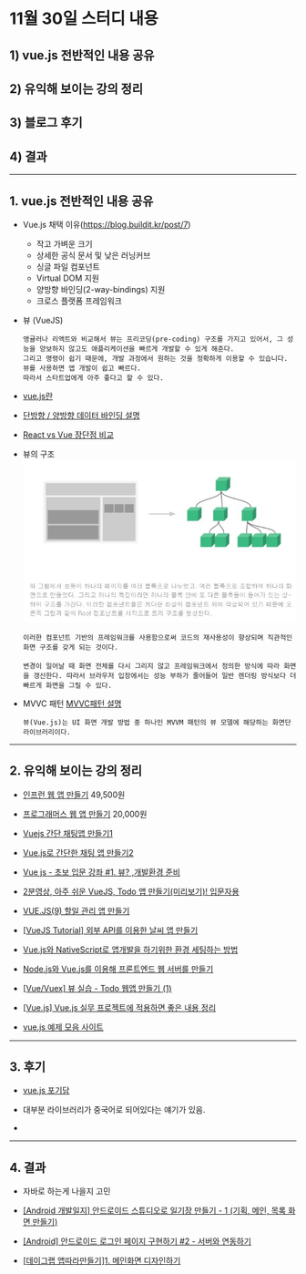 # 11월 30일 스터디 내용

## 1) vue.js 전반적인 내용 공유
## 2) 유익해 보이는 강의 정리
## 3) 블로그 후기
## 4) 결과

---

## 1. vue.js 전반적인 내용 공유

- Vue.js 채택 이유(https://blog.buildit.kr/post/7)

  - 작고 가벼운 크기
  - 상세한 공식 문서 및 낮은 러닝커브 
  - 싱글 파일 컴포넌트
  - Virtual DOM 지원
  - 양방향 바인딩(2-way-bindings) 지원
  - 크로스 플랫폼 프레임워크


- 뷰 (VueJS) 
  ```
  앵귤러나 리액트와 비교해서 뷰는 프리코딩(pre-coding) 구조를 가지고 있어서, 그 성능을 양보하지 않고도 애플리케이션을 빠르게 개발할 수 있게 해준다. 
  그리고 명령이 쉽기 때문에, 개발 과정에서 원하는 것을 정확하게 이용할 수 있습니다. 
  뷰를 사용하면 앱 개발이 쉽고 빠르다. 
  따라서 스타트업에게 아주 좋다고 할 수 있다.
  ```
- [vue.js란 ](https://mkil.tistory.com/435?category=734440)
 
- [단방향 / 양방향 데이터 바인딩 설명](https://authorkim0921.tistory.com/13)

- [React vs Vue 장단점 비교](https://velog.io/@leehaeun0/React-vs-Vue-%EC%9E%A5%EB%8B%A8%EC%A0%90-%EB%B9%84%EA%B5%90)
  
- 뷰의 구조
![뷰의 구조](./img/img1.jpg)
  ```
  이러한 컴포넌트 기반의 프레임워크를 사용함으로써 코드의 재사용성이 향상되며 직관적인 화면 구조를 갖게 되는 것이다.

  변경이 일어날 때 화면 전체를 다시 그리지 않고 프레임워크에서 정의한 방식에 따라 화면을 갱신한다. 따라서 브라우저 입장에서는 성능 부하가 줄어들어 일반 렌더링 방식보다 더 빠르게 화면을 그릴 수 있다.
  ```

- MVVC 패턴 [MVVC패턴 설명](https://blog.yena.io/studynote/2019/03/16/Android-MVVM-AAC-1.html)
  ```
  뷰(Vue.js)는 UI 화면 개발 방법 중 하나인 MVVM 패턴의 뷰 모델에 해당하는 화면단 라이브러리이다.
  ```




---
## 2.  유익해 보이는 강의 정리

- [인프런 웹 앱 만들기](https://www.inflearn.com/course/vue-pwa-vue-js-%EC%A4%91%EA%B8%89) 49,500원
- [프로그래머스 웹 앱 만들기](https://programmers.co.kr/learn/courses/4672) 20,000원

- [Vuejs 간단 채팅앱 만들기1](https://velog.io/@kay/Vuejs%EB%A1%9C-%EC%B1%84%ED%8C%85%EC%95%B1-%EB%A7%8C%EB%93%A4%EA%B8%B0-6yjnj4u6r6) 

- [Vue.js로 간단한 채팅 앱 만들기2](https://ichi.pro/ko/vue-jslo-gandanhan-chaeting-aeb-mandeulgi-77156039509677) 

- [Vue js - 초보 입문 강좌 #1. 뷰? ,개발환경 준비](https://www.youtube.com/watch?v=DmgAvJhK3YE&list=PLpJDjPqxGWGrkyxxavs2oW-SK3v_8VLwa) 

- [2분영상, 아주 쉬운 VueJS, Todo 앱 만들기(미리보기)! 입문자용](https://www.youtube.com/watch?v=XDh1Gej_vQI) 
  
- [VUE.JS(9) 할일 관리 앱 만들기](https://blog.naver.com/PostView.naver?blogId=yura0501&logNo=222493657641&parentCategoryNo=&categoryNo=39&viewDate=&isShowPopularPosts=true&from=search) 

- [[VueJS Tutorial] 외부 API를 이용한 날씨 앱 만들기](https://smoh.tistory.com/352)
  
- [Vue.js와 NativeScript로 앱개발을 하기위한 환경 세팅하는 방법](https://ux.stories.pe.kr/185)
  
- [Node.js와  Vue.js를 이용해 프론트엔드 웹 서버를 만들기](https://imasoftwareengineer.tistory.com/39)
  
- [[Vue/Vuex] 뷰 실습 - Todo 웹앱 만들기 (1)](https://nykim.work/74)


- [[Vue.js] Vue.js 실무 프로젝트에 적용하면 좋은 내용 정리](https://jess2.xyz/vue/vue-tip/)


- [vue.js 예제 모음 사이트](https://vuejsexamples.com/)
---


## 3.  후기

- [vue.js 포기담](https://yuja-kong.tistory.com/entry/nativescript-vue-%EC%95%B1-%EA%B0%9C%EB%B0%9C-%EB%8F%84%EC%A0%84%EA%B8%B0%EB%9D%BC%EA%B3%A0-%EC%93%B0%EA%B3%A0-%ED%8F%AC%EA%B8%B0%EB%8B%B4%EC%9D%B4%EB%9D%BC%EA%B3%A0-%EC%9D%BD%EB%8A%94%EB%8B%A4)

- 대부분 라이브러리가 중국어로 되어있다는 얘기가 있음.
  
- 

---

## 4.  결과

- 자바로 하는게 나을지 고민

- [[Android 개발일지] 안드로이드 스튜디오로 일기장 만들기 - 1 (기획, 메인, 목록 화면 만들기)](https://hanyeop.tistory.com/89)

- [[Android] 안드로이드 로그인 페이지 구현하기 #2 - 서버와 연동하기](https://m.blog.naver.com/rhrkdfus/221397524547)


- [[데이그랩 앱따라만들기]1. 메인화면 디자인하기](https://codeasy.tistory.com/27)